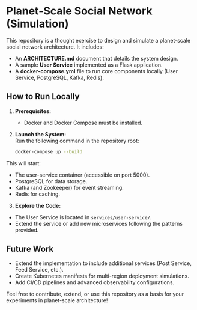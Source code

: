 # Planet-Scale Social Network (Simulation)

This repository is a thought exercise to design and simulate a planet-scale social network architecture. It includes:

- An **ARCHITECTURE.md** document that details the system design.
- A sample **User Service** implemented as a Flask application.
- A **docker-compose.yml** file to run core components locally (User Service, PostgreSQL, Kafka, Redis).

## How to Run Locally

1. **Prerequisites:**

   - Docker and Docker Compose must be installed.

2. **Launch the System:**  
   Run the following command in the repository root:
   ```bash
   docker-compose up --build
   ```

This will start:

- The user-service container (accessible on port 5000).
- PostgreSQL for data storage.
- Kafka (and Zookeeper) for event streaming.
- Redis for caching.

3. **Explore the Code:**

- The User Service is located in `services/user-service/`.
- Extend the service or add new microservices following the patterns provided.

## Future Work

- Extend the implementation to include additional services (Post Service, Feed Service, etc.).
- Create Kubernetes manifests for multi-region deployment simulations.
- Add CI/CD pipelines and advanced observability configurations.

Feel free to contribute, extend, or use this repository as a basis for your experiments in planet-scale architecture!
